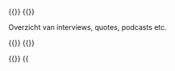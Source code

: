 ---
---

{{<container>}}
{{<row>}}

<p>Overzicht van interviews, quotes, podcasts etc.</p>
{{</row>}}
{{</container>}}

<!-- 2025 -->
{{<container>}}
{{<title title="2025">}}

<!-- BinnenlandsBestuur -->
{{<banner img="/images/interviews-podcasts/20250827 BinnenlandsBestuur.png" >}}
**Interview BinnenlandsBestuur**

Rijk zegt nauwelijks hoog risico-AI te gebruiken' [[link](https://www.binnenlandsbestuur.nl/digitaal/rijk-zegt-nauwelijks-hoog-risico-ai-te-gebruiken)]

27-08-2025
{{</banner>}}

<!-- Trouw interview -->
{{<banner img="/images/interviews-podcasts/20250606 Trouw.png" >}}
**Quote Trouw**

'Amsterdam wilde met AI de bijstand eerlijker en efficienter maken. Het liep anders' [[link](https://www.trouw.nl/verdieping/amsterdam-wilde-met-ai-de-bijstand-eerlijker-en-efficienter-maken-het-liep-anders~b2890374/?referrer=https%3A%2F%2Falgorithmaudit.eu%2F)]

06-06-2025
{{</banner>}}


<!-- 2024 -->
{{<title title="2024">}}

<!-- Volkskrant interview -->
{{<banner img="/images/interviews-podcasts/20240523 Volkskrant.png" >}}
**Interview de Volkskrant**

'Niet het algoritme is de boeman maar de manier waarop mensen het gebruiken' [[link](https://www.volkskrant.nl/binnenland/wiskundige-jurriaan-parie-niet-het-algoritme-is-de-boeman-maar-de-manier-waarop-mensen-het-gebruiken~bca4caa8/)]

23-05-2024
{{</banner>}}

<!-- Arte interview -->
{{<banner img="/images/interviews-podcasts/20240425 ARTE.jpeg" >}}
**Interview ARTE**

'Jurriaan, KI-Prüfer aus den Niederlanden | ARTE.tv Documentary' [[link](https://www.youtube.com/watch?v=mgq9JgDF3Y8)]

25-04-2024
{{</banner>}}

<!-- CvRM interview -->
{{<banner img="/images/interviews-podcasts/20240328 CvRM.png" >}}
**Interview College van de Rechten van de Mens**

‘Opsporingsalgoritmes kunnen over de schreef gaan, maar alternatieven zijn niet per se beter’ [[link](https://www.mensenrechten.nl/actueel/toegelicht/interviews/2024/opsporingsalgoritmes-kunnen-over-de-schreef-gaan-maar-alternatieven-zijn-niet-per-se-beter)]

28-08-2024
{{</banner>}}


{{</container>}}

{{<container>}}

{{<title title="2023">}}

<!-- Euractiv -->
{{<banner img="/images/interviews-podcasts/20231201 Euractiv.webp" >}}
**Podcast 'The Tech Brief' Euractiv**

'Algorithm audits in the Digital Services Act' [[link](https://www.euractiv.com/section/digital/podcast/algorithm-audits-in-the-digital-services-act/)]

01-12-2023
{{</banner>}}

<!-- EAISF -->
{{<banner img="/images/interviews-podcasts/20231128 EAISF.png" >}}
**Interview European AI & Society Fund**

'Defining responsible AI is up to all of us' [[link](https://europeanaifund.org/newspublications/interview-with-jurriaan-parie-samaa-mohammad-and-arien-voogt-from-algorithm-audit-defining-responsible-ai-is-up-to-all-of-us/)]

28-11-2023
{{</banner>}}

<!-- EAISF -->
{{<banner img="/images/interviews-podcasts/20230712 Jack Parrock.jpg" >}}
**Podcast Jack Parrock live**

'What even is an algorithm and how is the EU trying to manage them?' [[link](https://www.youtube.com/watch?v=Nkgx_wFP7eo)]

12-07-2023
{{</banner>}}

{{</container>}}

{{<container>}}

{{<title title="2021">}}

<!-- POM -->
{{<banner img="/images/interviews-podcasts/20210430 POM.webp" >}}
**Podcast POM**

'Morele leegte en de productiviteitsfunnel' [[link](https://www.google.com/url?sa=t&source=web&rct=j&opi=89978449&url=https://open.spotify.com/episode/6fw8cD3d4GPAXaWPO3n4Wk&ved=2ahUKEwi9juLwzsGLAxWB9rsIHdsMK7kQFnoECCYQAQ&usg=AOvVaw1au98FvDJs5BIa0oCpgQsy)]

30-04-2021
{{</banner>}}

<!-- NRC -->
{{<banner img="/images/interviews-podcasts/20210426 NRC.png" >}}
**Interview NRC**

'Hoe machtig is uw klik?' [[link](https://www.nrc.nl/nieuws/2021/04/26/hoe-machtig-is-uw-klik-a4041334)]

26-04-2021
{{</banner>}}

{{</container>}}
